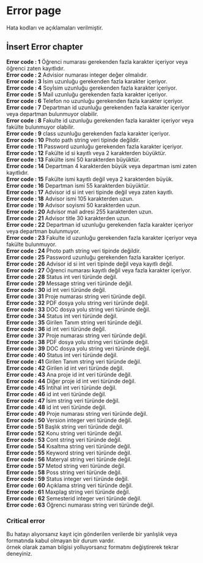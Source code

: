 # Error page
Hata kodları ve açıklamaları verilmiştir.  
## İnsert Error chapter  
**Error code : 1** Öğrenci numarası gerekenden fazla karakter içeriyor veya öğrenci zaten kayıtlıdır.  
**Error code : 2** Advisior numarası integer değer olmalıdır.  
**Error code : 3** İsim uzunluğu gerekenden fazla karakter içeriyor.   
**Error code : 4** Soyİsim uzunluğu gerekenden fazla karakter içeriyor.  
**Error code : 5** Mail uzunluğu gerekenden fazla karakter içeriyor.  
**Error code : 6** Telefon no uzunluğu gerekenden fazla karakter içeriyor.   
**Error code : 7** Departman id uzunluğu gerekenden fazla karakter içeriyor veya departman bulunmuyor olabilir.  
**Error code : 8** Fakulte id uzunluğu gerekenden fazla karakter içeriyor veya fakülte bulunmuyor olabilir.  
**Error code : 9** class uzunluğu gerekenden fazla karakter içeriyor.   
**Error code : 10** Photo path string veri tipinde değildir.  
**Error code : 11** Password uzunluğu gerekenden fazla karakter içeriyor.  
**Error code : 12** Fakülte id si kayıtlı veya 2 karakterden büyüktür.   
**Error code : 13** Fakülte ismi 50 karakterden büyüktür.  
**Error code : 14** Departman 4 karakterden büyük veya departman ismi zaten kayıtlıdır.  
**Error code : 15** Fakülte ismi kayıtlı değil veya 2 karakterden büyük.  
**Error code : 16** Departman ismi 55 karakterden büyüktür.  
**Error code : 17** Advisor id si int veri tipinde değil veya zaten kayıtlı.  
**Error code : 18** Advisor ismi 105 karakterden uzun.  
**Error code : 19** Advisor soyismi 50 karakterden uzun.  
**Error code : 20** Advisor mail adresi 255 karakterden uzun.  
**Error code : 21** Advisor title 30 karakterden uzun.  
**Error code : 22** Departman id uzunluğu gerekenden fazla karakter içeriyor veya departman bulunmuyor.  
**Error code : 23** Fakulte id uzunluğu gerekenden fazla karakter içeriyor veya fakülte bulunmuyor.  
**Error code : 24** Photo path string veri tipinde değildir.  
**Error code : 25** Password uzunluğu gerekenden fazla karakter içeriyor.  
**Error code : 26** Advisor id si int veri tipinde değil veya kayıtlı değil.  
**Error code : 27** Öğrenci numarası kayıtlı değil veya fazla karakter içeriyor.  
**Error code : 28** Status int veri türünde değil.  
**Error code : 29** Message string veri türünde değil.  
**Error code : 30** id int veri türünde değil.  
**Error code : 31** Proje numarası string veri türünde değil.  
**Error code : 32** PDF dosya yolu string veri türünde değil.  
**Error code : 33** DOC dosya yolu string veri türünde değil.  
**Error code : 34** Status int veri türünde değil.  
**Error code : 35** Girilen Tanım string veri türünde değil.  
**Error code : 36** id int veri türünde değil.  
**Error code : 37** Proje numarası string veri türünde değil.  
**Error code : 38** PDF dosya yolu string veri türünde değil.  
**Error code : 39** DOC dosya yolu string veri türünde değil.  
**Error code : 40** Status int veri türünde değil.  
**Error code : 41** Girilen Tanım string veri türünde değil.  
**Error code : 42** Girilen id int veri türünde değil.  
**Error code : 43** Ana proje id int veri türünde değil.  
**Error code : 44** Diğer proje id int veri türünde değil.  
**Error code : 45** İntihal int veri türünde değil.  
**Error code : 46** id int veri türünde değil.  
**Error code : 47** İsim string veri türünde değil.  
**Error code : 48** id int veri türünde değil.  
**Error code : 49** Proje numarası string veri türünde değil.  
**Error code : 50** Version integer veri türünde değil.  
**Error code : 51** Başlık string veri türünde değil.  
**Error code : 52** Konu string veri türünde değil.  
**Error code : 53** Cont string veri türünde değil.  
**Error code : 54** Kısaltma string veri türünde değil.  
**Error code : 55** Keyword string veri türünde değil.  
**Error code : 56** Materyal string veri türünde değil.  
**Error code : 57** Metod string veri türünde değil.  
**Error code : 58** Poss string veri türünde değil.  
**Error code : 59** Status integer veri türünde değil.  
**Error code : 60** Açıklama string veri türünde değil.  
**Error code : 61** Maxplag string veri türünde değil.  
**Error code : 62** Semesterid integer veri türünde değil.  
**Error code : 63** Öğrenci numarası string veri türünde değil.  

### Critical error
Bu hatayı alıyorsanız kayıt için gönderilen verilerde bir yanlışlık veya formatında kabul olmayan bir durum vardır.   
örnek olarak zaman bilgisi yolluyorsanız formatını değiştirerek tekrar deneyiniz.  